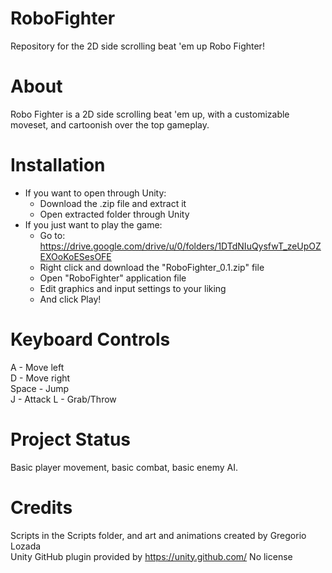 # RoboFighter
Repository for the 2D side scrolling beat 'em up Robo Fighter!
# About
Robo Fighter is a 2D side scrolling beat 'em up, with a customizable moveset,
and cartoonish over the top gameplay.
# Installation
- If you want to open through Unity:
  - Download the .zip file and extract it
  - Open extracted folder through Unity
- If you just want to play the game:
  - Go to: https://drive.google.com/drive/u/0/folders/1DTdNIuQysfwT_zeUpOZEXOoKoESesOFE
  - Right click and download the "RoboFighter_0.1.zip" file
  - Open "RoboFighter" application file
  - Edit graphics and input settings to your liking
  - And click Play!
# Keyboard Controls
A - Move left<br/>
D - Move right<br/>
Space - Jump<br/>
J - Attack
L - Grab/Throw
# Project Status
Basic player movement, basic combat, basic enemy AI.
# Credits
Scripts in the Scripts folder, and art and animations created by Gregorio Lozada<br/>
Unity GitHub plugin provided by https://unity.github.com/
No license
